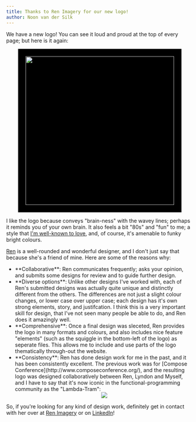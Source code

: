 ```yaml
---
title: Thanks to Ren Imagery for our new logo!
author: Noon van der Silk
---
```


We have a new logo! You can see it loud and proud at the top of every page;
but here is it again:

<center><img style='background: black; padding: 20px;' src="/images/braneshop-blue.png" width="400" /></center>

I like the logo because conveys "brain-ness" with the wavey
lines; perhaps it reminds you of your own brain. It also feels a bit "80s"
and "fun" to me; a style that [I'm well-known to
love](https://silky.github.io/posts/2019-01-27-Designing-Functional-Cloths-with-Haskell.html), and, of course, it's amenable to funky bright colours.


[Ren](https://www.theloop.com.au/renlemon/portfolio/Graphic-Designer/Melbourne)
is a well-rounded and wonderful designer, and I don't just say that because
she's a friend of mine. Here are some of the reasons why:

<ul class="normal">
<li> **Collaborative**: Ren communicates frequently; asks your opinion, and submits some designs for review and to guide further design.  </li>

<li> **Diverse options**: Unlike other designs I've worked with, each of Ren's submitted designs was actually quite unique and distinctly different from the others. The differences are not just a slight colour changes, or lower case over upper case; each design has it's own strong elements, story, and justifcation.  I think this is a very important skill for design, that I've not seen many people be able to do, and Ren does it amazingly well.
</li>

<li> **Comprehensive**: Once a final design was sleceted, Ren provides the logo
in many formats and colours, and also includes nice feature "elements" (such as
the squiggle in the bottom-left of the logo) as seperate files. This allows
me to include and use parts of the logo thematically through-out the website.
</li>

<li> **Consistency**: Ren has done design work for me in the past, and it has
been consistently excellent. The previous work was for
[Compose Conference](http://www.composeconference.org/), and the resulting
logo was designed collaboratively between Ren, Lyndon and Myself, and I have to say that
it's now iconic in the functional-programming community as the "Lambda-Tram":
<center><img src="/images/blog/LambdaTramWeb2017.png" /></center>
</li>
</ul>

So, if you're looking for any kind of design work, definitely get in contact
with her over at [Ren
Imagery](https://www.theloop.com.au/renlemon/portfolio/Graphic-Designer/Melbourne) or on [LinkedIn](https://www.linkedin.com/in/lauren-harris-22409899/)!
